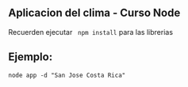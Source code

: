 ## Aplicacion del clima - Curso Node





Recuerden ejecutar ``` npm install``` para las librerias


## Ejemplo:
````
node app -d "San Jose Costa Rica"
````